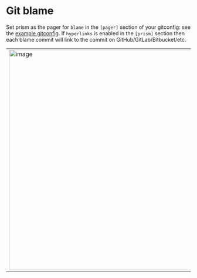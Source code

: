 # Git blame

Set prism as the pager for `blame` in the `[pager]` section of your gitconfig: see the [example gitconfig](./get-started.md).
If `hyperlinks` is enabled in the `[prism]` section then each blame commit will link to the commit on GitHub/GitLab/Bitbucket/etc.

<table><tr><td><img width=600px src="https://user-images.githubusercontent.com/52205/141891376-1fdb87dc-1d9c-4ad6-9d72-eeb19a8aeb0b.png" alt="image" /></td></tr></table>

